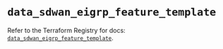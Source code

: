 # `data_sdwan_eigrp_feature_template`

Refer to the Terraform Registry for docs: [`data_sdwan_eigrp_feature_template`](https://registry.terraform.io/providers/ciscodevnet/sdwan/0.8.0/docs/data-sources/eigrp_feature_template).
